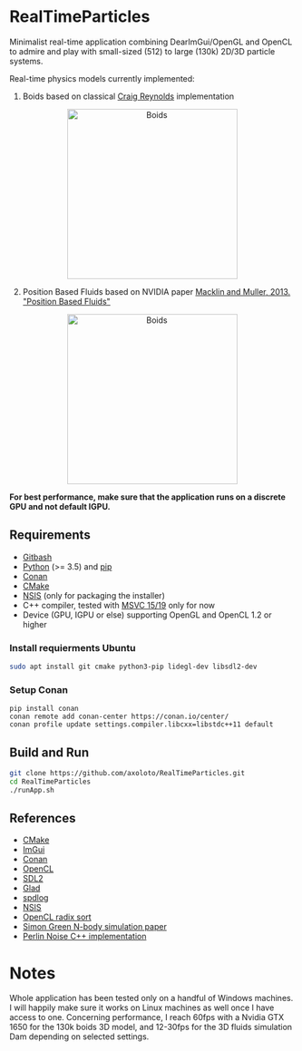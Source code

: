 # RealTimeParticles

Minimalist real-time application combining DearImGui/OpenGL and OpenCL to admire and play with small-sized (512) to large (130k) 2D/3D particle systems. 

Real-time physics models currently implemented:
1.  Boids based on classical [Craig Reynolds](https://www.red3d.com/cwr/boids/) implementation
<p align = "center">
<img src="./Boids_128.gif" alt="Boids" width="300" height="300">
</p>

2. Position Based Fluids based on NVIDIA paper [Macklin and Muller, 2013. "Position Based Fluids"](https://mmacklin.com/pbf_sig_preprint.pdf)
<p align = "center">
<img src="./Fluids_128.gif" alt="Boids" width="300" height="300">
</p>

**For best performance, make sure that the application runs on a discrete GPU and not default IGPU.**

## Requirements

- [Gitbash](https://git-scm.com/downloads)
- [Python](https://www.python.org/) (>= 3.5) and [pip](https://pypi.org/project/pip/)
- [Conan](https://conan.io/)
- [CMake](https://cmake.org/download/)
- [NSIS](http://nsis.sourceforge.net/) (only for packaging the installer)
- C++ compiler, tested with [MSVC 15/19](https://visualstudio.microsoft.com/vs/features/cplusplus/) only for now 
- Device (GPU, IGPU or else) supporting OpenGL and OpenCL 1.2 or higher

### Install requierments Ubuntu

```bash
sudo apt install git cmake python3-pip lidegl-dev libsdl2-dev
```

### Setup Conan

```
pip install conan
conan remote add conan-center https://conan.io/center/
conan profile update settings.compiler.libcxx=libstdc++11 default
```

## Build and Run

```bash
git clone https://github.com/axoloto/RealTimeParticles.git
cd RealTimeParticles
./runApp.sh
```

## References

- [CMake](https://cmake.org/)
- [ImGui](https://github.com/ocornut/imgui)
- [Conan](https://conan.io/)
- [OpenCL](https://www.khronos.org/opencl/)
- [SDL2](https://libsdl.org/index.php)
- [Glad](https://glad.dav1d.de/)
- [spdlog](https://github.com/gabime/spdlog)
- [NSIS](http://nsis.sourceforge.net/)
- [OpenCL radix sort](https://github.com/modelflat/OCLRadixSort)
- [Simon Green N-body simulation paper](https://developer.download.nvidia.com/assets/cuda/files/particles.pdf)
- [Perlin Noise C++ implementation](https://github.com/sol-prog/Perlin_Noise)

# Notes

Whole application has been tested only on a handful of Windows machines. I will happily make sure it works on Linux machines as well once I have access to one. Concerning performance, I reach 60fps with a Nvidia GTX 1650 for the 130k boids 3D model, and 12-30fps for the 3D fluids simulation Dam depending on selected settings.
